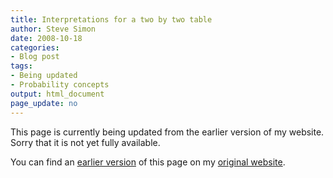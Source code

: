 ```yaml
---
title: Interpretations for a two by two table
author: Steve Simon
date: 2008-10-18
categories:
- Blog post
tags:
- Being updated
- Probability concepts
output: html_document
page_update: no
---
```


This page is currently being updated from the earlier version of my website. Sorry that it is not yet fully available.

<!---More--->

You can find an [earlier version][sim1] of this page on my [original website][sim2].

[sim1]: http://www.pmean.com/08/TwoByTwoTable.html
[sim2]: http://www.pmean.com/original_site.html
